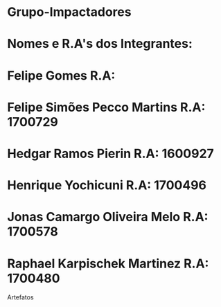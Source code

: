 # Grupo-Impactadores
# Nomes e R.A's dos Integrantes:
  # Felipe Gomes     R.A:
  # Felipe Simões Pecco Martins   R.A: 1700729
  # Hedgar Ramos Pierin     R.A: 1600927
  # Henrique Yochicuni     R.A: 1700496
  # Jonas Camargo Oliveira Melo     R.A: 1700578
  # Raphael Karpischek Martinez     R.A: 1700480

Artefatos
